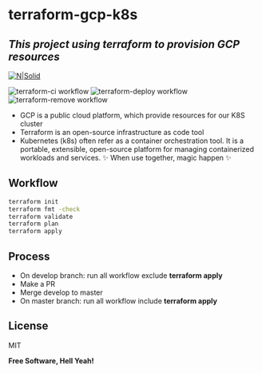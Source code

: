 # terraform-gcp-k8s
## _This project using terraform to provision GCP resources_

[![N|Solid](https://upload.wikimedia.org/wikipedia/commons/thumb/0/04/Terraform_Logo.svg/1280px-Terraform_Logo.svg.png)](https://www.terraform.io/)

![terraform-ci workflow](https://github.com/lhoangphuong/terraform-gcp-k8s/actions/workflows/terraform-ci.yml/badge.svg)
![terraform-deploy workflow](https://github.com/lhoangphuong/terraform-gcp-k8s/actions/workflows/terraform-deploy.yml/badge.svg)
![terraform-remove workflow](https://github.com/lhoangphuong/terraform-gcp-k8s/actions/workflows/terraform-remove.yml/badge.svg)

- GCP is a public cloud platform, which provide resources for our K8S cluster
- Terraform is an open-source infrastructure as code tool
- Kubernetes (k8s) often refer as a container orchestration tool. It is a portable, extensible, open-source platform for managing containerized workloads and services. 
✨ When use together, magic happen ✨

## Workflow
```sh
terraform init
terraform fmt -check
terraform validate
terraform plan
terraform apply
```

## Process
- On develop branch: run all workflow exclude **terraform apply**
- Make a PR
- Merge develop to master
- On master branch: run all workflow include **terraform apply**


## License

MIT

**Free Software, Hell Yeah!**

[//]: # (These are reference links used in the body of this note and get stripped out when the markdown processor does its job. There is no need to format nicely because it shouldn't be seen. Thanks SO - http://stackoverflow.com/questions/4823468/store-comments-in-markdown-syntax)

   [dill]: <https://github.com/joemccann/dillinger>
   [git-repo-url]: <https://github.com/joemccann/dillinger.git>
   [john gruber]: <http://daringfireball.net>
   [df1]: <http://daringfireball.net/projects/markdown/>
   [markdown-it]: <https://github.com/markdown-it/markdown-it>
   [Ace Editor]: <http://ace.ajax.org>
   [node.js]: <http://nodejs.org>
   [Twitter Bootstrap]: <http://twitter.github.com/bootstrap/>
   [jQuery]: <http://jquery.com>
   [@tjholowaychuk]: <http://twitter.com/tjholowaychuk>
   [express]: <http://expressjs.com>
   [AngularJS]: <http://angularjs.org>
   [Gulp]: <http://gulpjs.com>

   [PlDb]: <https://github.com/joemccann/dillinger/tree/master/plugins/dropbox/README.md>
   [PlGh]: <https://github.com/joemccann/dillinger/tree/master/plugins/github/README.md>
   [PlGd]: <https://github.com/joemccann/dillinger/tree/master/plugins/googledrive/README.md>
   [PlOd]: <https://github.com/joemccann/dillinger/tree/master/plugins/onedrive/README.md>
   [PlMe]: <https://github.com/joemccann/dillinger/tree/master/plugins/medium/README.md>
   [PlGa]: <https://github.com/RahulHP/dillinger/blob/master/plugins/googleanalytics/README.md>
